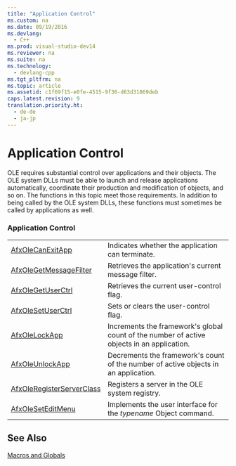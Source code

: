 ```yaml
---
title: "Application Control"
ms.custom: na
ms.date: 09/19/2016
ms.devlang: 
  - C++
ms.prod: visual-studio-dev14
ms.reviewer: na
ms.suite: na
ms.technology: 
  - devlang-cpp
ms.tgt_pltfrm: na
ms.topic: article
ms.assetid: c1f69f15-e0fe-4515-9f36-d63d31869deb
caps.latest.revision: 9
translation.priority.ht: 
  - de-de
  - ja-jp
---
```

# Application Control
OLE requires substantial control over applications and their objects. The OLE system DLLs must be able to launch and release applications automatically, coordinate their production and modification of objects, and so on. The functions in this topic meet those requirements. In addition to being called by the OLE system DLLs, these functions must sometimes be called by applications as well.  
  
### Application Control  
  
|||  
|-|-|  
|[AfxOleCanExitApp](../vs140/AfxOleCanExitApp.md)|Indicates whether the application can terminate.|  
|[AfxOleGetMessageFilter](../vs140/AfxOleGetMessageFilter.md)|Retrieves the application's current message filter.|  
|[AfxOleGetUserCtrl](../vs140/AfxOleGetUserCtrl.md)|Retrieves the current user-control flag.|  
|[AfxOleSetUserCtrl](../vs140/AfxOleSetUserCtrl.md)|Sets or clears the user-control flag.|  
|[AfxOleLockApp](../vs140/AfxOleLockApp.md)|Increments the framework's global count of the number of active objects in an application.|  
|[AfxOleUnlockApp](../vs140/AfxOleUnlockApp.md)|Decrements the framework's count of the number of active objects in an application.|  
|[AfxOleRegisterServerClass](../vs140/AfxOleRegisterServerClass.md)|Registers a server in the OLE system registry.|  
|[AfxOleSetEditMenu](../vs140/AfxOleSetEditMenu.md)|Implements the user interface for the *typename* Object command.|  
  
## See Also  
 [Macros and Globals](../vs140/MFC-Macros-and-Globals.md)